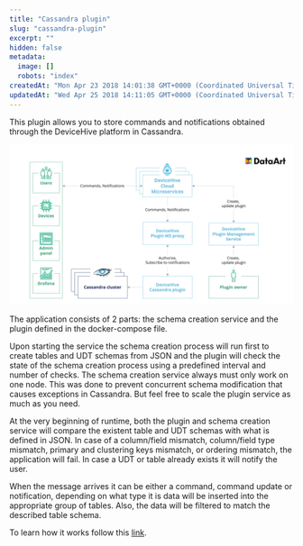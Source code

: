 ```yaml
---
title: "Cassandra plugin"
slug: "cassandra-plugin"
excerpt: ""
hidden: false
metadata:
  image: []
  robots: "index"
createdAt: "Mon Apr 23 2018 14:01:38 GMT+0000 (Coordinated Universal Time)"
updatedAt: "Wed Apr 25 2018 14:11:05 GMT+0000 (Coordinated Universal Time)"
---
```


This plugin allows you to store commands and notifications obtained through the DeviceHive platform in Cassandra.

![](images/1575091-Screenshot_at_Apr_25_17-10-28.png "Screenshot at Apr 25 17-10-28.png")

The application consists of 2 parts: the schema creation service and the plugin defined in the docker-compose file.

Upon starting the service the schema creation process will run first to create tables and UDT schemas from JSON and the plugin will check the state of the schema creation process using a predefined interval and number of checks. The schema creation service always must only work on one node. This was done to prevent concurrent schema modification that causes exceptions in Cassandra. But feel free to scale the plugin service as much as you need.

At the very beginning of runtime, both the plugin and schema creation service will compare the existent table and UDT schemas with what is defined in JSON. In case of a column/field mismatch, column/field type mismatch, primary and clustering keys mismatch, or ordering mismatch, the application will fail. In case a UDT or table already exists it will notify the user.

When the message arrives it can be either a command, command update or notification, depending on what type it is data will be inserted into the appropriate group of tables. Also, the data will be filtered to match the described table schema.

To learn how it works follow this [link](https://github.com/devicehive/devicehive-plugin-cassandra-node).
